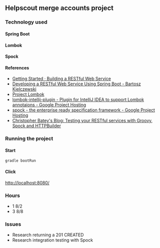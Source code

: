 Helpscout merge accounts project
----
### Technology used
#### Spring Boot
#### Lombok
#### Spock

#### References
- [Getting Started · Building a RESTful Web Service](http://spring.io/guides/gs/rest-service/)
- [Developing a RESTful Web Service Using Spring Boot - Bartosz Kielczewski](http://kielczewski.eu/2014/04/developing-restful-web-service-with-spring-boot/)
- [Project Lombok](http://projectlombok.org/)
- [lombok-intellij-plugin - Plugin for IntelliJ IDEA to support Lombok annotaions - Google Project Hosting](https://code.google.com/p/lombok-intellij-plugin/)
- [spock - the enterprise ready specification framework - Google Project Hosting](https://code.google.com/p/spock/)
- [Christopher Batey's Blog: Testing your RESTful services with Groovy, Spock and HTTPBuilder](http://christopher-batey.blogspot.com/2014/02/testing-your-restful-services-with.html)

### Running the project
#### Start
```
gradle bootRun
```

#### Click
<http://localhost:8080/>

### Hours
- 1 8/2
- 3 8/8

### Issues
- Research returning a 201 CREATED
- Research integration testing with Spock